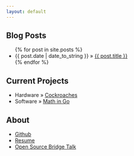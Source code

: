 ```yaml
---
layout: default
---
```


## Blog Posts
<ul class="posts">
{% for post in site.posts %}
<li><span>{{ post.date | date_to_string }}</span> &raquo; <a href="{{ post.url }}">{{ post.title }}</a></li>
{% endfor %}
</ul>

## Current Projects

<ul class="posts">
<li><span>Hardware</span> &raquo; <a href="/cockroaches">Cockroaches</a></li>
<li><span>Software</span> &raquo; <a href="http://github.com/greh/gomath">Math in Go</a></li>
</ul>

## About

<ul class="posts">
<li><a href="http://github.com/greh">Github</a></li>
<li><a href="/resume">Resume</a></li>
<li><a href="http://opensourcebridge.org/sessions/1365">Open Source Bridge Talk</a></li>
</ul>

